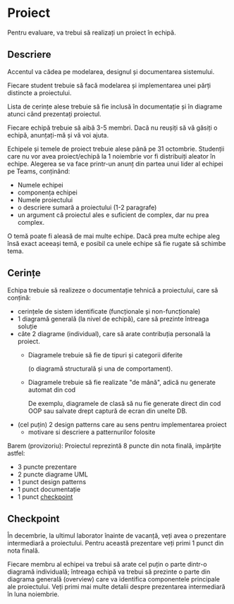 # Proiect

Pentru evaluare, va trebui să realizați un proiect în echipă.

## Descriere

Accentul va cădea pe modelarea, designul și documentarea sistemului.

Fiecare student trebuie să facă modelarea și implementarea unei părți distincte a proiectului.

Lista de cerințe alese trebuie să fie inclusă în documentație și în diagrame atunci când prezentați proiectul.

Fiecare echipă trebuie să aibă 3-5 membri. Dacă nu reușiți să vă găsiți o echipă, anunțați-mă și vă voi ajuta.

Echipele și temele de proiect trebuie alese până pe 31 octombrie. Studenții care nu vor avea proiect/echipă la 1 noiembrie vor fi distribuiți aleator în echipe.
Alegerea se va face printr-un anunț din partea unui lider al echipei pe Teams, conținând:

- Numele echipei
- componența echipei
- Numele proiectului
- o descriere sumară a proiectului (1-2 paragrafe)
- un argument că proiectul ales e suficient de complex, dar nu prea complex.

O temă poate fi aleasă de mai multe echipe. Dacă prea multe echipe aleg însă exact aceeași temă, e posibil ca unele echipe să fie rugate să schimbe tema.

## Cerințe

Echipa trebuie să realizeze o documentație tehnică a proiectului, care să conțină:

- cerințele de sistem identificate (funcționale și non-funcționale)
- 1 diagramă generală (la nivel de echipă), care să prezinte întreaga soluție
- câte 2 diagrame (individual), care să arate contribuția personală la proiect.
  - Diagramele trebuie să fie de tipuri și categorii diferite

    (o diagramă structurală și una de comportament).

  - Diagramele trebuie să fie realizate "de mână", adică nu generate automat din cod

    De exemplu, diagramele de clasă să nu fie generate direct din cod OOP sau salvate drept captură de ecran din unelte DB.
- (cel puțin) 2 design patterns care au sens pentru implementarea proiect
  - motivare si descriere a patternurilor folosite

Barem (provizoriu):
Proiectul reprezintă 8 puncte din nota finală, impărțite astfel:

- 3 puncte prezentare
- 2 puncte diagrame UML
- 1 punct design patterns
- 1 punct documentație
- 1 punct [checkpoint](#checkpoint)

## Checkpoint

În decembrie, la ultimul laborator înainte de vacanță, veți avea o prezentare intermediară a proiectului.
Pentru această prezentare veți primi 1 punct din nota finală.

Fiecare membru al echipei va trebui să arate cel puțin o parte dintr-o diagramă individuală;
întreaga echipă va trebui să prezinte o parte din diagrama generală (overview) care va identifica componentele principale ale proiectului.
Veți primi mai multe detalii despre prezentarea intermediară în luna noiembrie.
